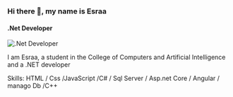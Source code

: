 ### Hi there 👋, my name is Esraa
#### .Net Developer
![.Net Developer](https://arturssmirnovs.github.io/github-profile-readme-generator/images/banner.png)

I am Esraa, a student in the College of Computers and Artificial Intelligence and a .NET developer

Skills: HTML / Css /JavaScript /C# / Sql Server / Asp.net Core / Angular / manago Db /C++
<!--
**EsraaAseem/EsraaAseem** is a ✨ _special_ ✨ repository because its `README.md` (this file) appears on your GitHub profile.

Here are some ideas to get you started:

- 🔭 I’m currently working on ...
- 🌱 I’m currently learning ...
- 👯 I’m looking to collaborate on ...
- 🤔 I’m looking for help with ...
- 💬 Ask me about ...
- 📫 How to reach me: ...
- 😄 Pronouns: ...
- ⚡ Fun fact: ...
-->
